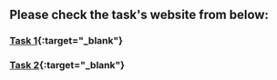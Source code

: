 ## Please check the task's website from below:

### [Task 1](https://js-mastery-task-1.vercel.app/){:target="\_blank"}

### [Task 2](https://js-mastery-task-2.vercel.app/){:target="\_blank"}
